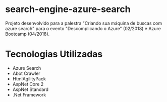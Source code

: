 # search-engine-azure-search
Projeto desenvolvido para a palestra "Criando sua máquina de buscas com azure search" para o evento "Descomplicando o Azure" (02/2018) e Azure Bootcamp (04/2018).

# Tecnologias Utilizadas

- Azure Search
- Abot Crawler
- HtmlAgilityPack
- AspNet Core 2
- AspNet Standard
- .Net Framework

